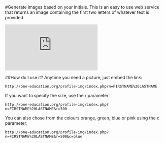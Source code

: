 #Generate images based on your initials.
This is an easy to use web service that returns an image containing the first two letters of whatever text is provided.


![](http://jaymcmullen.com/profile-img/index.php?n=Jay%20McMullen&r=500&c=blue) 



##How do I use it?
Anytime you need a picture, just embed the link:

`http://one-education.org/profile-img/index.php?n=FIRSTNAME%20LASTNAME`


If you want to specify the size, use the r parameter:

`http://one-education.org/profile-img/index.php?n=FIRSTNAME%20LASTNAME&r=500`


You can also chose from the colours orange, green, blue or pink using the c parameter:

`http://one-education.org/profile-img/index.php?n=FIRSTNAME%20LASTNAME&r=500&c=blue`
